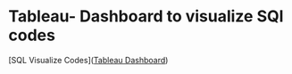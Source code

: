 # Tableau- Dashboard to visualize SQl codes

[SQL Visualize Codes](<a href="https://public.tableau.com/views/SQLProj_/Dashboard1?:language=en-US&publish=yes&:display_count=n&:origin=viz_share_link" target="_blank">Tableau Dashboard</a>)
